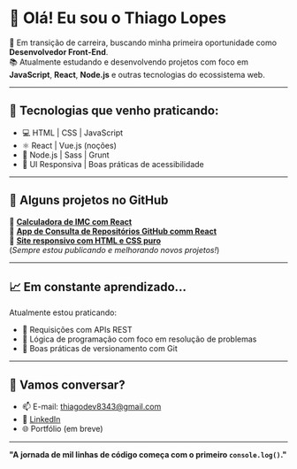 # 👋 Olá! Eu sou o Thiago Lopes

🎯 Em transição de carreira, buscando minha primeira oportunidade como **Desenvolvedor Front-End**.  
📚 Atualmente estudando e desenvolvendo projetos com foco em **JavaScript**, **React**, **Node.js** e outras tecnologias do ecossistema web.

---

## 🚀 Tecnologias que venho praticando:

- 💻 HTML | CSS | JavaScript
- ⚛️ React | Vue.js (noções)
- 🧰 Node.js | Sass | Grunt
- 🎨 UI Responsiva | Boas práticas de acessibilidade

---

## 📂 Alguns projetos no GitHub

🔹 [**Calculadora de IMC com React**](https://github.com/ThiagoLopesSantos/calculadora_com_vue)  
🔹 [**App de Consulta de Repositórios GitHub comm React**](https://github.com/ThiagoLopesSantos/github_perfil)  
🔹 [**Site responsivo com HTML e CSS puro**](https://github.com/ThiagoLopesSantos/cars_the_movie)  
(*Sempre estou publicando e melhorando novos projetos!*)

---

## 📈 Em constante aprendizado...

Atualmente estou praticando:

- 🔄 Requisições com APIs REST
- 🧠 Lógica de programação com foco em resolução de problemas
- 🔧 Boas práticas de versionamento com Git

---

## 🤝 Vamos conversar?

- 📫 E-mail: thiagodev8343@gmail.com  
- 💼 [LinkedIn](https://www.linkedin.com/in/thiago-lopes-front-end/)  
- 🌐 Portfólio (em breve)

---

**"A jornada de mil linhas de código começa com o primeiro `console.log()`."**

